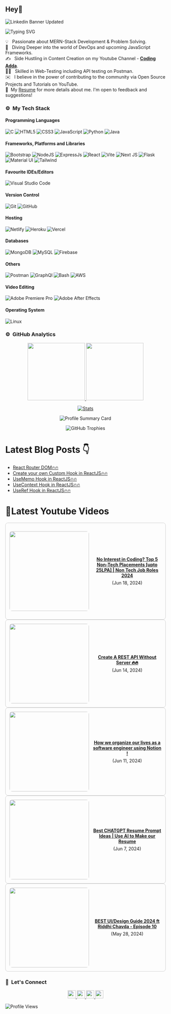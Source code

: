 ## Hey👋
![Linkedin Banner Updated](https://github.com/Yuvadi29/Yuvadi29/assets/80524895/64e39555-2b44-48be-a6b2-1a2a13c285be)


![Typing SVG](https://readme-typing-svg.herokuapp.com?font=comfortaa&color=ffffff&size=24&width=500&lines=🚀MERN-Stack+Developer;🎙️Podcaster;📷Content-Creator;🎤Speaker;👋Nice+to+meet+you...)

💡 &nbsp; Passionate about MERN-Stack Development & Problem Solving.\
🧠 &nbsp; Diving Deeper into the world of DevOps and upcoming JavaScript Frameworks.\
✍️ &nbsp; Side Hustling in Content Creation on my Youtube Channel - **[Coding Adda](https://www.youtube.com/@Coding_adda)**.\
🧑‍🏭 &nbsp; Skilled in Web-Testing including API testing on Postman.\
✉️ &nbsp; I believe in the power of contributing to the community via Open Source Projects and Tutorials on YouTube.\
📄 &nbsp;My [Resume](Aditya_Trivedi_CV.pdf) for more details about me. I'm open to feedback and suggestions!

### ⚙️ &nbsp;My Tech Stack
#### Programming Languages 

![C](https://skillicons.dev/icons?i=c)
![HTML5](https://skillicons.dev/icons?i=html)
![CSS3](https://skillicons.dev/icons?i=css)
![JavaScript](https://skillicons.dev/icons?i=js)
![Python](https://skillicons.dev/icons?i=python)
![Java](https://skillicons.dev/icons?i=java)

#### Frameworks, Platforms and Libraries

![Bootstrap](https://skillicons.dev/icons?i=bootstrap)
![NodeJS](https://skillicons.dev/icons?i=nodejs)
![ExpressJs](https://skillicons.dev/icons?i=express)
![React](https://skillicons.dev/icons?i=react)
![Vite](https://skillicons.dev/icons?i=vite)
![Next JS](https://skillicons.dev/icons?i=nextjs)
![Flask](https://skillicons.dev/icons?i=flask)
![Material UI](https://skillicons.dev/icons?i=materialui)
![Tailwind](https://skillicons.dev/icons?i=tailwind)


#### Favourite IDEs/Editors

![Visual Studio Code](https://skillicons.dev/icons?i=vscode)


#### Version Control

![Git](https://skillicons.dev/icons?i=git)
![GitHub](https://skillicons.dev/icons?i=github)

#### Hosting

![Netlify](https://skillicons.dev/icons?i=netlify)
![Heroku](https://skillicons.dev/icons?i=heroku)
![Vercel](https://skillicons.dev/icons?i=vercel)

#### Databases

![MongoDB](https://skillicons.dev/icons?i=mongodb)
![MySQL](https://skillicons.dev/icons?i=mysql)
![Firebase](https://skillicons.dev/icons?i=firebase)

#### Others

![Postman](https://skillicons.dev/icons?i=postman)
![GraphQl](https://skillicons.dev/icons?i=graphql)
![Bash](https://skillicons.dev/icons?i=bash)
![AWS](https://skillicons.dev/icons?i=aws)

#### Video Editing
![Adobe Premiere Pro](https://skillicons.dev/icons?i=pr)
![Adobe After Effects](https://skillicons.dev/icons?i=ae)

#### Operating System

![Linux](https://skillicons.dev/icons?i=linux)

<!--START_SECTION:waka-->
<!--END_SECTION:waka-->

### ⚙️ &nbsp;GitHub Analytics

<p align="center">
  <a href="https://github.com/Yuvadi29">
    <img height="180em" src="https://github-readme-stats-eight-theta.vercel.app/api?username=Yuvadi29&show_icons=true&theme=algolia&include_all_commits=true&count_private=true"/>
    <img height="180em" src="https://github-readme-stats-eight-theta.vercel.app/api/top-langs/?username=Yuvadi29&layout=compact&langs_count=8&theme=algolia"/>
  </a>
</p>

<p align="center">
    <!-- Stats Card -->
    <a href="https://github.com/Yuvadi29">
        <img src="https://github-stats-alpha.vercel.app/api/?username=Yuvadi29&cc=333333&tc=ffffff&ic=4B8BDA" alt="Stats" />
    </a>
</p>


<p align="center">
    <!-- Profile Summary Card -->
    <img src="https://github-profile-summary-cards.vercel.app/api/cards/profile-details?username=Yuvadi29&theme=algolia" alt="Profile Summary Card" />
</p>

<p align="center">
    <!-- Trophy Stats -->
    <img src="https://github-profile-trophy.vercel.app/?username=Yuvadi29&theme=tokyonight" alt="GitHub Trophies" />
</p>

# Latest Blog Posts 👇
<!-- HASHNODE_BLOG:START -->
- [React Router DOM🔥🔥](https://codingadda.hashnode.dev/react-router-dom)
- [Create your own Custom Hook in ReactJS🔥🔥](https://codingadda.hashnode.dev/create-your-own-custom-hook-in-reactjs)
- [UseMemo Hook in ReactJS🔥🔥](https://codingadda.hashnode.dev/usememo-hook-in-reactjs)
- [UseContext Hook in ReactJS🔥🔥](https://codingadda.hashnode.dev/usecontext-hook-in-reactjs)
- [UseRef Hook in ReactJS🔥🔥](https://codingadda.hashnode.dev/useref-hook-in-reactjs)
<!-- HASHNODE_BLOG:END -->

# 📸Latest Youtube Videos
<!-- YOUTUBE-VIDEOS-LIST:START --><div style="border: 1px solid #ccc; border-radius: 8px; padding: 12px; display: flex; align-items: center;">
  <a href="https://www.youtube.com/watch?v=YxKkDG1nqio"><img width="250px" style="border-radius: 8px; margin-right: 12px;" src="https://i.ytimg.com/vi/YxKkDG1nqio/mqdefault.jpg"></a>
  <div style="flex-grow: 1; text-align: center;">
    <a href="https://www.youtube.com/watch?v=YxKkDG1nqio" style="display: block; font-weight: bold; margin-bottom: 6px;">No Interest in Coding? Top 5 Non-Tech Placements [upto 25LPA] | Non Tech Job Roles 2024</a> (Jun 18, 2024)<br/>
    
  </div>
</div><div style="border: 1px solid #ccc; border-radius: 8px; padding: 12px; display: flex; align-items: center;">
  <a href="https://www.youtube.com/watch?v=cD7jtICA4ps"><img width="250px" style="border-radius: 8px; margin-right: 12px;" src="https://i.ytimg.com/vi/cD7jtICA4ps/mqdefault.jpg"></a>
  <div style="flex-grow: 1; text-align: center;">
    <a href="https://www.youtube.com/watch?v=cD7jtICA4ps" style="display: block; font-weight: bold; margin-bottom: 6px;">Create A REST API Without Server 🔥🔥</a> (Jun 14, 2024)<br/>
    
  </div>
</div><div style="border: 1px solid #ccc; border-radius: 8px; padding: 12px; display: flex; align-items: center;">
  <a href="https://www.youtube.com/watch?v=bv40XCXwK0s"><img width="250px" style="border-radius: 8px; margin-right: 12px;" src="https://i.ytimg.com/vi/bv40XCXwK0s/mqdefault.jpg"></a>
  <div style="flex-grow: 1; text-align: center;">
    <a href="https://www.youtube.com/watch?v=bv40XCXwK0s" style="display: block; font-weight: bold; margin-bottom: 6px;">How we organize our lives as a software engineer using Notion !</a> (Jun 11, 2024)<br/>
    
  </div>
</div><div style="border: 1px solid #ccc; border-radius: 8px; padding: 12px; display: flex; align-items: center;">
  <a href="https://www.youtube.com/watch?v=olo5kYeAf4c"><img width="250px" style="border-radius: 8px; margin-right: 12px;" src="https://i.ytimg.com/vi/olo5kYeAf4c/mqdefault.jpg"></a>
  <div style="flex-grow: 1; text-align: center;">
    <a href="https://www.youtube.com/watch?v=olo5kYeAf4c" style="display: block; font-weight: bold; margin-bottom: 6px;">Best CHATGPT Resume Prompt Ideas | Use AI to Make our Resume</a> (Jun 7, 2024)<br/>
    
  </div>
</div><div style="border: 1px solid #ccc; border-radius: 8px; padding: 12px; display: flex; align-items: center;">
  <a href="https://www.youtube.com/watch?v=lcGhdWdgqe4"><img width="250px" style="border-radius: 8px; margin-right: 12px;" src="https://i.ytimg.com/vi/lcGhdWdgqe4/mqdefault.jpg"></a>
  <div style="flex-grow: 1; text-align: center;">
    <a href="https://www.youtube.com/watch?v=lcGhdWdgqe4" style="display: block; font-weight: bold; margin-bottom: 6px;">BEST UI/Design Guide 2024 ft Riddhi Chavda - Episode 10</a> (May 28, 2024)<br/>
    
  </div>
</div><!-- YOUTUBE-VIDEOS-LIST:END -->

### 👋 &nbsp;Let's Connect
<p align="center">
  <a href="https://www.linkedin.com/in/adityat1702/">
        <img
            height="25"
            src="https://img.shields.io/badge/linkedin-%230077B5.svg?style=for-the-badge&logo=linkedin&logoColor=white"
        />
  </a>
  <a href="mailto:letstalkaditya@gmail.com">
        <img
            height="25"
            src="https://img.shields.io/badge/Gmail-D14836?style=for-the-badge&logo=gmail&logoColor=white"
        />
  <a href="https://youtube.com/@coding_adda">
    <img
        height="25"
        src="https://img.shields.io/badge/YouTube-red?/-@coding_adda?style=for-the-badge&logo=youtube&logoColor=white"
  </a>
    <a href="https://github.com/Yuvadi29">
        <img
            height="25"
            src="https://img.shields.io/badge/github-%23121011.svg?style=for-the-badge&logo=github&logoColor=white"
        />
    </a>
</p>

![Profile Views](https://komarev.com/ghpvc/?username=Yuvadi29&color=blue&style=flat&label=Profile+Views&base=1000)
